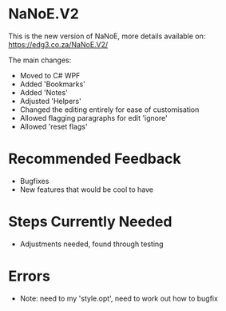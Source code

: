 # NaNoE.V2

This is the new version of NaNoE, more details available on: https://edg3.co.za/NaNoE.V2/

The main changes:
- Moved to C# WPF
- Added 'Bookmarks'
- Added 'Notes'
- Adjusted 'Helpers'
- Changed the editing entirely for ease of customisation
- Allowed flagging paragraphs for edit 'ignore'
- Allowed 'reset flags'

# Recommended Feedback

- Bugfixes
- New features that would be cool to have

# Steps Currently Needed

- Adjustments needed, found through testing

# Errors

- Note: need to my 'style.opt', need to work out how to bugfix